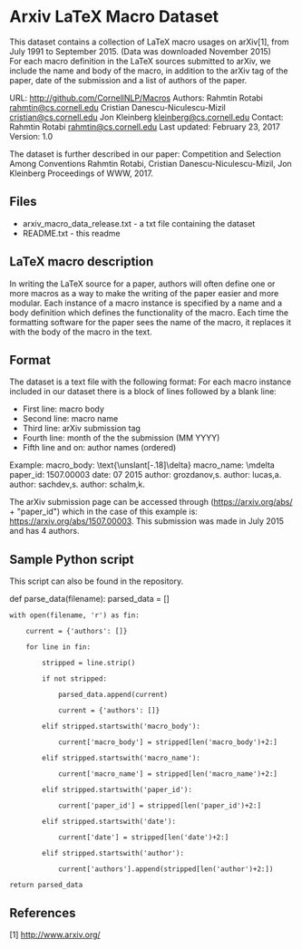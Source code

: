 Arxiv LaTeX Macro Dataset
==============================================

This dataset contains a collection of LaTeX macro usages on arXiv[1], from July 1991 to September 2015. (Data was downloaded November 2015)  
For each macro definition in the LaTeX sources submitted to arXiv, we include the name and body of the macro, in addition to the arXiv tag of the paper, date of the submission and a list of authors of the paper.

URL: http://github.com/CornellNLP/Macros
Authors: Rahmtin Rotabi <rahmtin@cs.cornell.edu>
		 Cristian Danescu-Niculescu-Mizil <cristian@cs.cornell.edu>
		 Jon Kleinberg <kleinberg@cs.cornell.edu>
Contact: Rahmtin Rotabi <rahmtin@cs.cornell.edu>
Last updated: February 23, 2017
Version: 1.0

The dataset is further described in our paper:
	Competition and Selection Among Conventions
	Rahmtin Rotabi, Cristian Danescu-Niculescu-Mizil, Jon Kleinberg
	Proceedings of WWW, 2017.

Files
-----

* arxiv_macro_data_release.txt - a txt file containing the dataset
* README.txt - this readme


LaTeX macro description
------------------

In writing the LaTeX source for a paper, authors will often define one or more macros as a way to make the writing of the paper easier and more modular.
Each instance of a macro instance is specified by a name and a body definition which defines the functionality of the macro. 
Each time the formatting software for the paper sees the name of the macro, it replaces it with the body of the macro in the text.


Format
------

The dataset is a text file with the following format:
For each macro instance included in our dataset there is a block of lines followed by a blank line:
* First line: macro body
* Second line: macro name
* Third line: arXiv submission tag
* Fourth line: month of the the submission (MM YYYY)
* Fifth line and on:  author names (ordered)

Example:
macro_body: \text{\unslant[-.18]\delta}
macro_name: \mdelta
paper_id: 1507.00003
date: 07 2015
author: grozdanov,s.
author: lucas,a.
author: sachdev,s.
author: schalm,k.

The arXiv submission page can be accessed through (https://arxiv.org/abs/ + "paper_id") which in the case of this example is: https://arxiv.org/abs/1507.00003.
This submission was made in July 2015 and has 4 authors.


Sample Python script
----------
This script can also be found in the repository.

def parse_data(filename):
    parsed_data = []
	
    with open(filename, 'r') as fin:
	
        current = {'authors': []}
		
        for line in fin:
		
            stripped = line.strip()
			
            if not stripped:
			
                parsed_data.append(current)
				
                current = {'authors': []}
				
            elif stripped.startswith('macro_body'):
			
                current['macro_body'] = stripped[len('macro_body')+2:]
				
            elif stripped.startswith('macro_name'):
			
                current['macro_name'] = stripped[len('macro_name')+2:]
				
            elif stripped.startswith('paper_id'):
			
                current['paper_id'] = stripped[len('paper_id')+2:]
				
            elif stripped.startswith('date'):
			
                current['date'] = stripped[len('date')+2:]
				
            elif stripped.startswith('author'):
			
                current['authors'].append(stripped[len('author')+2:])
				
    return parsed_data



References
----------

[1] http://www.arxiv.org/
